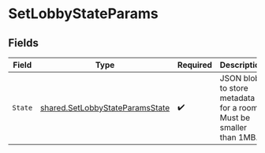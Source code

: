 # SetLobbyStateParams


## Fields

| Field                                                                                     | Type                                                                                      | Required                                                                                  | Description                                                                               |
| ----------------------------------------------------------------------------------------- | ----------------------------------------------------------------------------------------- | ----------------------------------------------------------------------------------------- | ----------------------------------------------------------------------------------------- |
| `State`                                                                                   | [shared.SetLobbyStateParamsState](../../../pkg/models/shared/setlobbystateparamsstate.md) | :heavy_check_mark:                                                                        | JSON blob to store metadata for a room. Must be smaller than 1MB.                         |